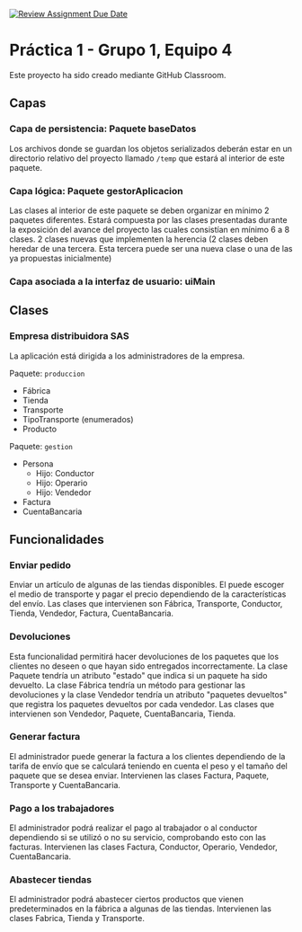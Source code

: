 [![Review Assignment Due Date](https://classroom.github.com/assets/deadline-readme-button-24ddc0f5d75046c5622901739e7c5dd533143b0c8e959d652212380cedb1ea36.svg)](https://classroom.github.com/a/UhcYLOEZ)
# Práctica 1 - Grupo 1, Equipo 4

Este proyecto ha sido creado mediante GitHub Classroom.

## Capas

### Capa de persistencia: Paquete baseDatos

Los archivos donde se guardan los objetos serializados deberán estar en un directorio relativo del proyecto llamado `/temp` que estará al interior de este paquete.

### Capa lógica: Paquete gestorAplicacion

Las clases al interior de este paquete se deben organizar en mínimo 2 paquetes diferentes. Estará compuesta por las clases presentadas durante la exposición del avance del proyecto las cuales consistían en mínimo 6 a 8 clases. 2 clases nuevas que implementen la herencia (2 clases deben heredar de una tercera. Esta tercera puede ser una nueva clase o una de las ya propuestas inicialmente)

### Capa asociada a la interfaz de usuario: uiMain

## Clases

### Empresa distribuidora SAS

La aplicación está dirigida a los administradores de la empresa.

Paquete: `produccion`
- Fábrica 
- Tienda 
- Transporte 
- TipoTransporte (enumerados)
- Producto

Paquete: `gestion` 
- Persona 
  - Hijo: Conductor 
  - Hijo: Operario
  - Hijo: Vendedor 
- Factura 
- CuentaBancaria

## Funcionalidades

### Enviar pedido

Enviar un artículo de algunas de las tiendas disponibles. El puede escoger el medio de transporte y pagar el precio dependiendo de la características del envío. Las clases que intervienen son Fábrica, Transporte, Conductor, Tienda, Vendedor, Factura, CuentaBancaria.

### Devoluciones

Esta funcionalidad permitirá hacer devoluciones de los paquetes que los clientes no deseen o que hayan sido entregados incorrectamente. La clase Paquete tendría un atributo "estado" que indica si un paquete ha sido devuelto. La clase Fábrica tendría un método para gestionar las devoluciones y la clase Vendedor tendría un atributo "paquetes devueltos" que registra los paquetes devueltos por cada vendedor. Las clases que intervienen son Vendedor, Paquete, CuentaBancaria, Tienda.

### Generar factura

El administrador puede generar la factura a los clientes dependiendo de la tarifa de envío que se calculará teniendo en cuenta el peso y el tamaño del paquete que se desea enviar. Intervienen las clases Factura, Paquete, Transporte y CuentaBancaria.

### Pago a los trabajadores

El administrador podrá realizar el pago al trabajador o al conductor dependiendo si se utilizó o no su servicio, comprobando esto con las facturas. Intervienen las clases Factura, Conductor, Operario, Vendedor, CuentaBancaria.

### Abastecer tiendas

El administrador podrá abastecer ciertos productos que vienen predeterminados en la fábrica a algunas de las tiendas. Intervienen las clases Fabrica, Tienda y Transporte.
